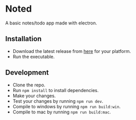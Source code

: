 # Noted

A basic notes/todo app made with electron.

## Installation

- Download the latest release from [here](https://github.com/anotherpillow/noted/releases) for your platform.
- Run the executable.

## Development

- Clone the repo.
- Run `npm install` to install dependencies.
- Make your changes.
- Test your changes by running `npm run dev`.
- Compile to windows by running `npm run build:win`.
- Compile to mac by running `npm run build:mac`.

